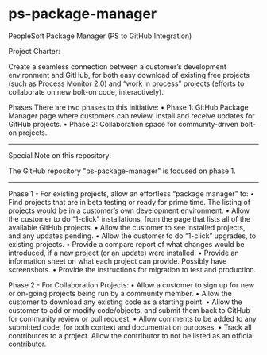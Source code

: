 # ps-package-manager
PeopleSoft Package Manager (PS to GitHub Integration)

Project Charter:

Create a seamless connection between a customer’s development environment and GitHub, for both easy download of existing free projects (such as Process Monitor 2.0) and “work in process” projects (efforts to collaborate on new bolt-on code, interactively).

Phases
There are two phases to this initiative:
•	Phase 1:  GitHub Package Manager page where customers can review, install and receive updates for GitHub projects.
•	Phase 2:  Collaboration space for community-driven bolt-on projects.

***************************************************************************
Special Note on this repository:

The GitHub repository "ps-package-manager" is focused on phase 1.
***************************************************************************

Phase 1 - For existing projects, allow an effortless “package manager” to:
•	Find projects that are in beta testing or ready for prime time.  The listing of projects would be in a customer’s own development environment.
•	Allow the customer to do “1-click” installations, from the page that lists all of the available GitHub projects.
•	Allow the customer to see installed projects, and any updates pending.
•	Allow the customer to do “1-click” upgrades, to existing projects.
•	Provide a compare report of what changes would be introduced, if a new project (or an update) were installed.
•	Provide an information sheet on what each project can provide.  Possibly have screenshots.
•	Provide the instructions for migration to test and production.

Phase 2 - For Collaboration Projects:
•	Allow a customer to sign up for new or on-going projects being run by a community member.
•	Allow the customer to download any existing code as a starting point.
•	Allow the customer to add or modify code/objects, and submit them back to GitHub for community review or pull request.
•	Allow comments to be added to any submitted code, for both context and documentation purposes.
•	Track all contributors to a project.  Allow the contributor to not be listed as an official contributor. 
